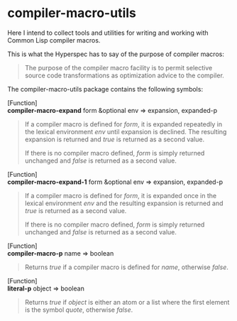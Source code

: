 compiler-macro-utils
====================

Here I intend to collect tools and utilities for writing and working with
Common Lisp compiler macros.

This is what the Hyperspec has to say of the purpose of compiler macros:

> The purpose of the compiler macro facility is to permit selective source code
> transformations as optimization advice to the compiler.

The compiler-macro-utils package contains the following symbols:

[Function]  
__compiler-macro-expand__ form &optional env => expansion, expanded-p

> If a compiler macro is defined for _form_, it is expanded repeatedly in the
> lexical environment _env_ until expansion is declined. The resulting expansion
> is returned and _true_ is returned as a second value.
> 
> If there is no compiler macro defined, _form_ is simply returned unchanged and
> _false_ is returned as a second value.


[Function]  
__compiler-macro-expand-1__ form &optional env => expansion, expanded-p

> If a compiler macro is defined for _form_, it is expanded once in the
> lexical environment _env_ and the resulting expansion is returned and _true_
> is returned as a second value.
> 
> If there is no compiler macro defined, _form_ is simply returned unchanged and
> _false_ is returned as a second value.


[Function]  
__compiler-macro-p__ name => boolean

> Returns _true_ if a compiler macro is defined for _name_, otherwise _false_.


[Function]  
__literal-p__ object => boolean

> Returns _true_ if _object_ is either an atom or a list where the first element
> is the symbol _quote_, otherwise _false_.

